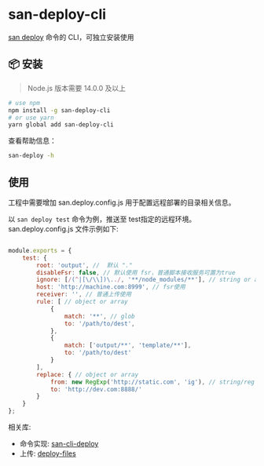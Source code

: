 # san-deploy-cli 

[san deploy](https://github.com/ecomfe/san-cli) 命令的 CLI，可独立安装使用

## 📦 安装

> Node.js 版本需要 14.0.0 及以上

```bash
# use npm
npm install -g san-deploy-cli
# or use yarn
yarn global add san-deploy-cli
```

查看帮助信息：

```bash
san-deploy -h
```

## 使用

工程中需要增加 san.deploy.config.js 用于配置远程部署的目录相关信息。

以 `san deploy test` 命令为例，推送至 test指定的远程环境。san.deploy.config.js 文件示例如下:

```js

module.exports = {
    test: {
        root: 'output', //  默认 "."
        disableFsr: false, // 默认使用 fsr，普通脚本接收服务可置为true
        ignore: [/(^|[\/\\])\../, '**/node_modules/**'], // string or array 符合 anymatch 规范
        host: 'http://machine.com:8999', // fsr使用
        receiver: '', // 普通上传使用
        rule: [ // object or array
            {
                match: '**', // glob
                to: '/path/to/dest',
            },
            {
                match: ['output/**', 'template/**'],
                to: '/path/to/dest'
            }
        ],
        replace: { // object or array
            from: new RegExp('http://static.com', 'ig'), // string/reg
            to: 'http://dev.com:8888/'
        }
    }
};

```

相关库:
- 命令实现: [san-cli-deploy](https://github.com/ecomfe/san-cli)
- 上传: [deploy-files](https://github.com/wanwu/deploy-files)
